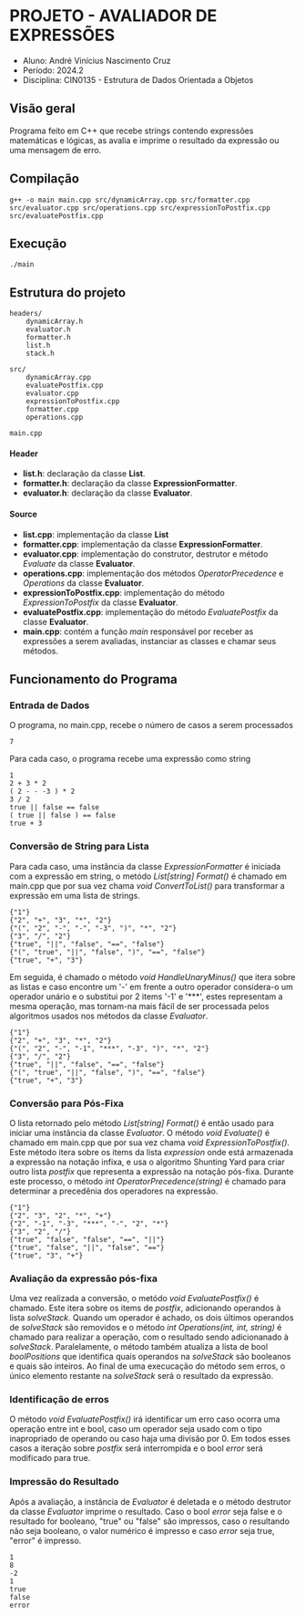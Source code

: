 # PROJETO - AVALIADOR DE EXPRESSÕES

- Aluno: André Vinícius Nascimento Cruz
- Período: 2024.2
- Disciplina: CIN0135 - Estrutura de Dados Orientada a Objetos

## Visão geral

Programa feito em C++ que recebe strings contendo expressões matemáticas e lógicas, as avalia e imprime o resultado da expressão ou uma mensagem de erro.

## Compilação

```
g++ -o main main.cpp src/dynamicArray.cpp src/formatter.cpp src/evaluator.cpp src/operations.cpp src/expressionToPostfix.cpp src/evaluatePostfix.cpp
```

## Execução

```
./main
```

## Estrutura do projeto

```
headers/
    dynamicArray.h
    evaluator.h
    formatter.h
    list.h
    stack.h

src/
    dynamicArray.cpp
    evaluatePostfix.cpp
    evaluator.cpp
    expressionToPostfix.cpp
    formatter.cpp
    operations.cpp

main.cpp

```

#### Header

- **list.h**: declaração da classe **List**.
- **formatter.h**: declaração da classe **ExpressionFormatter**.
- **evaluator.h**: declaração da classe **Evaluator**.

#### Source

- **list.cpp**: implementação da classe **List**
- **formatter.cpp**: implementação da classe **ExpressionFormatter**.
- **evaluator.cpp**: implementação do construtor, destrutor e método _Evaluate_ da classe **Evaluator**.
- **operations.cpp**: implementação dos métodos _OperatorPrecedence_ e _Operations_ da classe **Evaluator**.
- **expressionToPostfix.cpp**: implementação do método _ExpressionToPostfix_ da classe **Evaluator**.
- **evaluatePostfix.cpp**: implementação do método _EvaluatePostfix_ da classe **Evaluator**.
- **main.cpp**: contém a função _main_ responsável por receber as expressões a serem avaliadas, instanciar as classes e chamar seus métodos.

## Funcionamento do Programa

### Entrada de Dados

O programa, no main.cpp, recebe o número de casos a serem processados

```
7
```

Para cada caso, o programa recebe uma expressão como string

```
1
2 + 3 * 2
( 2 - - -3 ) * 2
3 / 2
true || false == false
( true || false ) == false
true + 3
```

### Conversão de String para Lista

Para cada caso, uma instância da classe _ExpressionFormatter_ é iniciada com a expressão em string, o metódo _List[string] Format()_ é chamado em main.cpp que por sua vez chama _void ConvertToList()_ para transformar a expressão em uma lista de strings.

```
{"1"}
{"2", "+", "3", "*", "2"}
{"(", "2", "-", "-", "-3", ")", "*", "2"}
{"3", "/", "2"}
{"true", "||", "false", "==", "false"}
{"(", "true", "||", "false", ")", "==", "false"}
{"true", "+", "3"}
```

Em seguida, é chamado o método _void HandleUnaryMinus()_ que itera sobre as listas e caso encontre um '-' em frente a outro operador considera-o um operador unário e o substitui por 2 items '-1' e '*\*\*', estes representam a mesma operação, mas tornam-na mais fácil de ser processada pelos algoritmos usados nos métodos da classe *Evaluator*.

```
{"1"}
{"2", "+", "3", "*", "2"}
{"(", "2", "-", "-1", "***", "-3", ")", "*", "2"}
{"3", "/", "2"}
{"true", "||", "false", "==", "false"}
{"(", "true", "||", "false", ")", "==", "false"}
{"true", "+", "3"}
```

### Conversão para Pós-Fixa

O lista retornado pelo método _List[string] Format()_ é então usado para iniciar uma instância da classe _Evaluator_. O método _void Evaluate()_ é chamado em main.cpp que por sua vez chama _void ExpressionToPostfix()_. Este método itera sobre os items da lista _expression_ onde está armazenada a expressão na notação infixa, e usa o algoritmo Shunting Yard para criar outro lista _postfix_ que representa a expressão na notação pós-fixa. Durante este processo, o método _int OperatorPrecedence(string)_ é chamado para determinar a precedênia dos operadores na expressão.

```
{"1"}
{"2", "3", "2", "*", "+"}
{"2", "-1", "-3", "***", "-", "2", "*"}
{"3", "2", "/"}
{"true", "false", "false", "==", "||"}
{"true", "false", "||", "false", "=="}
{"true", "3", "+"}
```

### Avaliação da expressão pós-fixa

Uma vez realizada a conversão, o metódo _void EvaluatePostfix()_ é chamado. Este itera sobre os items de _postfix_, adicionando operandos à lista _solveStack_. Quando um operador é achado, os dois últimos operandos de _solveStack_ são removidos e o método _int Operations(int, int, string)_ é chamado para realizar a operação, com o resultado sendo adicionanado à _solveStack_. Paralelamente, o método também atualiza a lista de bool _boolPositions_ que identifica quais operandos na _solveStack_ são booleanos e quais são inteiros. Ao final de uma execucação do método sem erros, o único elemento restante na _solveStack_ será o resultado da expressão.

### Identificação de erros

O método _void EvaluatePostfix()_ irá identificar um erro caso ocorra uma operação entre int e bool, caso um operador seja usado com o tipo inapropriado de operando ou caso haja uma divisão por 0. Em todos esses casos a iteração sobre _postfix_ será interrompida e o bool _error_ será modificado para true.

### Impressão do Resultado

Após a avaliação, a instância de _Evaluator_ é deletada e o método destrutor da classe _Evaluator_ imprime o resultado. Caso o bool _error_ seja false e o resultado for booleano, "true" ou "false" são impressos, caso o resultando não seja booleano, o valor numérico é impresso e caso _error_ seja true, "error" é impresso.

```
1
8
-2
1
true
false
error
```
